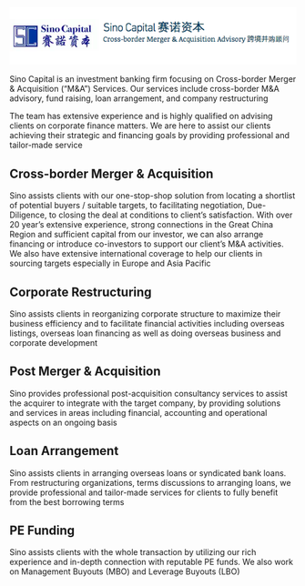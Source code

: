 <img src="./img_gallery/sign.png"/>

Sino Capital is an investment banking firm focusing on Cross-border Merger & Acquisition (“M&A”) Services. Our services include cross-border M&A advisory, fund raising, loan arrangement, and company restructuring

The team has extensive experience and is highly qualified on advising clients on corporate finance matters. We are here to assist our clients achieving their strategic and financing goals by providing professional and tailor-made service

## Cross-border Merger & Acquisition
Sino assists clients with our one-stop-shop solution from locating a shortlist of potential buyers / suitable targets, to facilitating negotiation, Due-Diligence, to  closing the deal  at conditions to client’s satisfaction. With over 20 year’s extensive experience, strong connections in the Great China Region and sufficient capital from our investor, we can also arrange financing or introduce co-investors to support our client’s M&A activities. We also have extensive international coverage to help our clients in sourcing targets especially in Europe and Asia Pacific

## Corporate Restructuring
Sino assists clients in reorganizing corporate structure to maximize their business efficiency and to facilitate financial activities including overseas listings, overseas loan financing as well as doing overseas business and corporate development

## Post Merger & Acquisition
Sino provides professional post-acquisition consultancy services to assist the acquirer to integrate with the target company, by providing solutions and services in areas including financial, accounting and operational aspects on an ongoing basis

## Loan Arrangement
Sino assists clients in arranging overseas loans or syndicated bank loans. From restructuring organizations, terms discussions to arranging loans, we provide professional and tailor-made services for clients to fully benefit from the best borrowing terms


## PE Funding
Sino assists clients with the whole transaction by utilizing our rich experience and in-depth connection with reputable PE funds. We also work on Management Buyouts (MBO) and Leverage Buyouts (LBO)
